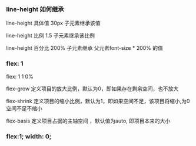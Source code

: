 ### line-height 如何继承
line-height  具体值  30px  子元素继承该值

line-height  比例    1.5   子元素继承该比例

line-height  百分比  200%   子元素继承 父元素font-size * 200% 的值

### flex: 1

flex: 1 1 0%

flex-grow    定义项目的放大比例，默认为0，即如果存在剩余空间，也不放大

flex-shrink  定义项目的缩小比例，默认为1，即如果空间不足，该项目将缩小,为0空间不足不缩小

flex-basis   定义项目占据的主轴空间 ，默认值为auto, 即项目本来的大小


### flex:1; width: 0;


